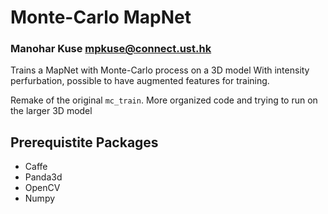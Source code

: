 # Monte-Carlo MapNet
### Manohar Kuse <mpkuse@connect.ust.hk>

Trains a MapNet with Monte-Carlo process on a 3D model
With intensity perfurbation, possible to have augmented features for training.

Remake of the original `mc_train`. More organized code and trying to run on the larger 3D model


## Prerequistite Packages
- Caffe
- Panda3d
- OpenCV
- Numpy
